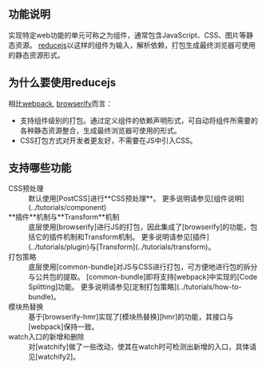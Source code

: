 ## 功能说明
实现特定web功能的单元可称之为组件，通常包含JavaScript、CSS、图片等静态资源。
[reducejs]以这样的组件为输入，解析依赖，打包生成最终浏览器可使用的静态资源形式。

## 为什么要使用reducejs
相比[webpack], [browserify]而言：

- 支持组件级别的打包。通过定义组件的依赖声明形式，可自动将组件所需要的各种静态资源整合，生成最终浏览器可使用的形式。
- CSS打包方式对开发者更友好，不需要在JS中引入CSS。

## 支持哪些功能
<dl>
  <dt>CSS预处理</dt>
  <dd>
    默认使用[PostCSS]进行**CSS预处理**。
    更多说明请参见[组件说明](../tutorials/component)
  </dd>
  <dt>**插件**机制与**Transform**机制</dt>
  <dd>
    底层使用[browserify]进行JS的打包，因此集成了[browserify]的功能，包括它的插件机制和Transform机制。
    更多说明请参见[插件](../tutorials/plugin)与[Transform](../tutorials/transform)。
  </dd>
  <dt>打包策略</dt>
  <dd>
    底层使用[common-bundle]对JS与CSS进行打包，可方便地进行包的拆分与公共包的提取。
    [common-bundle]即将支持[webpack]中实现的[Code Splitting]功能。
    更多说明请参见[定制打包策略](../tutorials/how-to-bundle)。
  </dd>
  <dt>模块热替换</dt>
  <dd>
    基于[browserify-hmr]实现了[模块热替换][hmr]的功能，其接口与[webpack]保持一致。
  </dd>
  <dt>watch入口的新增和删除</dt>
  <dd>
    对[watchify]做了一些改动，使其在watch时可检测出新增的入口，具体请见[watchify2]。
  </dd>
</dl>

[browserify]: https://github.com/substack/node-browserify
[webpack]: https://github.com/webpack/webpack
[reducejs]: https://github.com/reducejs/reduce-web-component
[common-bundle]: https://github.com/reducejs/common-bundle
[PostCSS]: https://github.com/postcss/postcss
[Code Splitting]: http://webpack.github.io/docs/code-splitting.html
[browserify-hmr]: https://github.com/AgentME/browserify-hmr
[hmr]: http://webpack.github.io/docs/hot-module-replacement-with-webpack.html
[watchify]: https://github.com/substack/watchify
[watchify2]: https://github.com/reducejs/watchify2
